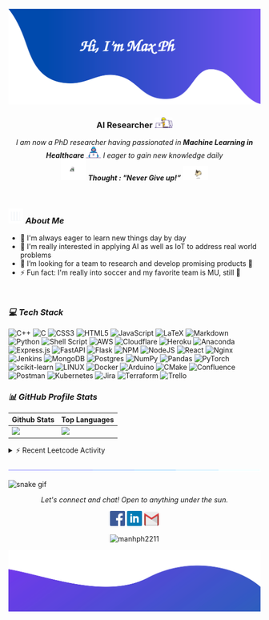 ![alt text](./images/header.svg)

<h3 align="center">AI Researcher <img src="./images/Designer.gif" width="36px"> </h3>

<p align="center">
  <em>
    I am now a PhD researcher having passionated in <b>Machine Learning in Healthcare</b> <img src="./images/Developer.gif" width="30px"> I eager to gain new knowledge daily </b>
  </em> 
  <br>
  <img src="./images/dog_2.gif" width="50" /> <b><i align="center">Thought : "Never Give up!”</i></b> <img src="./images/dog_1.gif" width="50" />
</p>

<br>

<!-- <img align="right" width=200px height=200px alt="side_sticker" src="./images/profile.jpg" /> -->
<!-- <img align="right" alt="GIF" src="https://github.com/abhisheknaiidu/abhisheknaiidu/blob/master/code.gif?raw=true" width="340" height="210" /> -->

### <img src="./images/stats.gif" width="30px"> ***About Me***
- 👋 I'm always eager to learn new things day by day
- 👯 I'm really interested in applying AI as well as IoT to address real world problems
- 🔭 I’m looking for a team to research and develop promising products :raising_hand:
- ⚡ Fun fact: I'm really into soccer and my favorite team is MU, still 🙂
<br>

### ***💻 Tech Stack***
![C++](https://img.shields.io/badge/c++-%2300599C.svg?style=for-the-badge&logo=c%2B%2B&logoColor=white) ![C](https://img.shields.io/badge/c-%2300599C.svg?style=for-the-badge&logo=c&logoColor=white) ![CSS3](https://img.shields.io/badge/css3-%231572B6.svg?style=for-the-badge&logo=css3&logoColor=white) ![HTML5](https://img.shields.io/badge/html5-%23E34F26.svg?style=for-the-badge&logo=html5&logoColor=white) ![JavaScript](https://img.shields.io/badge/javascript-%23323330.svg?style=for-the-badge&logo=javascript&logoColor=%23F7DF1E) ![LaTeX](https://img.shields.io/badge/latex-%23008080.svg?style=for-the-badge&logo=latex&logoColor=white) ![Markdown](https://img.shields.io/badge/markdown-%23000000.svg?style=for-the-badge&logo=markdown&logoColor=white) ![Python](https://img.shields.io/badge/python-3670A0?style=for-the-badge&logo=python&logoColor=ffdd54) ![Shell Script](https://img.shields.io/badge/shell_script-%23121011.svg?style=for-the-badge&logo=gnu-bash&logoColor=white) ![AWS](https://img.shields.io/badge/AWS-%23FF9900.svg?style=for-the-badge&logo=amazon-aws&logoColor=white) ![Cloudflare](https://img.shields.io/badge/Cloudflare-F38020?style=for-the-badge&logo=Cloudflare&logoColor=white) ![Heroku](https://img.shields.io/badge/heroku-%23430098.svg?style=for-the-badge&logo=heroku&logoColor=white) ![Anaconda](https://img.shields.io/badge/Anaconda-%2344A833.svg?style=for-the-badge&logo=anaconda&logoColor=white) ![Express.js](https://img.shields.io/badge/express.js-%23404d59.svg?style=for-the-badge&logo=express&logoColor=%2361DAFB) ![FastAPI](https://img.shields.io/badge/FastAPI-005571?style=for-the-badge&logo=fastapi) ![Flask](https://img.shields.io/badge/flask-%23000.svg?style=for-the-badge&logo=flask&logoColor=white) ![NPM](https://img.shields.io/badge/NPM-%23000000.svg?style=for-the-badge&logo=npm&logoColor=white) ![NodeJS](https://img.shields.io/badge/node.js-6DA55F?style=for-the-badge&logo=node.js&logoColor=white) ![React](https://img.shields.io/badge/react-%2320232a.svg?style=for-the-badge&logo=react&logoColor=%2361DAFB) ![Nginx](https://img.shields.io/badge/nginx-%23009639.svg?style=for-the-badge&logo=nginx&logoColor=white) ![Jenkins](https://img.shields.io/badge/jenkins-%232C5263.svg?style=for-the-badge&logo=jenkins&logoColor=white) ![MongoDB](https://img.shields.io/badge/MongoDB-%234ea94b.svg?style=for-the-badge&logo=mongodb&logoColor=white) ![Postgres](https://img.shields.io/badge/postgres-%23316192.svg?style=for-the-badge&logo=postgresql&logoColor=white)  ![NumPy](https://img.shields.io/badge/numpy-%23013243.svg?style=for-the-badge&logo=numpy&logoColor=white) ![Pandas](https://img.shields.io/badge/pandas-%23150458.svg?style=for-the-badge&logo=pandas&logoColor=white) ![PyTorch](https://img.shields.io/badge/PyTorch-%23EE4C2C.svg?style=for-the-badge&logo=PyTorch&logoColor=white) ![scikit-learn](https://img.shields.io/badge/scikit--learn-%23F7931E.svg?style=for-the-badge&logo=scikit-learn&logoColor=white) ![LINUX](https://img.shields.io/badge/Linux-FCC624?style=for-the-badge&logo=linux&logoColor=black) ![Docker](https://img.shields.io/badge/docker-%230db7ed.svg?style=for-the-badge&logo=docker&logoColor=white) ![Arduino](https://img.shields.io/badge/-Arduino-00979D?style=for-the-badge&logo=Arduino&logoColor=white) ![CMake](https://img.shields.io/badge/CMake-%23008FBA.svg?style=for-the-badge&logo=cmake&logoColor=white) ![Confluence](https://img.shields.io/badge/confluence-%23172BF4.svg?style=for-the-badge&logo=confluence&logoColor=white) ![Postman](https://img.shields.io/badge/Postman-FF6C37?style=for-the-badge&logo=postman&logoColor=white) ![Kubernetes](https://img.shields.io/badge/kubernetes-%23326ce5.svg?style=for-the-badge&logo=kubernetes&logoColor=white) ![Jira](https://img.shields.io/badge/jira-%230A0FFF.svg?style=for-the-badge&logo=jira&logoColor=white) ![Terraform](https://img.shields.io/badge/terraform-%235835CC.svg?style=for-the-badge&logo=terraform&logoColor=white) ![Trello](https://img.shields.io/badge/Trello-%23026AA7.svg?style=for-the-badge&logo=Trello&logoColor=white)

### ***📊 GitHub Profile Stats***

|Github Stats | Top Languages |
|-------------|---------------|
|<img height="190em" src="https://github-readme-stats-eight-theta.vercel.app/api?username=manhph2211&show_icons=true&count_private=true&theme=react&hide_border=true&bg_color=1F222E&title_color=F85D7F&icon_color=F8D866" />|<img height="190em" src="https://github-readme-stats-eight-theta.vercel.app/api/top-langs/?username=manhph2211&layout=compact&langs_count=8&theme=react&hide_border=true&bg_color=1F222E&title_color=F85D7F&icon_color=F8D866&hide=jupyter%20notebook,java" />|
      
<details>
  <summary>⚡ Recent Leetcode Activity</summary>
  <br>
<!--    <img alt="Max's Activity Graph" src="https://leetcard.jacoblin.cool/maxph2211?ext=heatmap)](https://leetcode.com/maxph2211" /> -->
  <br/>
</details>

![divider](./images/divider.gif)

![snake gif](https://github.com/manhph2211/manhph2211/blob/output/github-contribution-grid-snake.svg)


<p align="center">
  <i>Let's connect and chat! Open to anything under the sun.</i>

  <p align="center">
    	<code><a href="https://www.facebook.com/profile.php?id=100010363235671/"><img width="30px" src="./images/facebook.png" title="Facebook"/></a></code>
	<code><a href="https://www.linkedin.com/in/manh-pham-076926209/"><img width="30px" src="./images/linkedin.png" title="Linkedin"/></a></code>
	<code><a href="mailto:maxph22112000@gmail.com"><img width="30px" src="./images/gmail.png" title="Gmail"/></a></code>
  </p>

  <p align="center">
      <img src="https://visitor-badge.glitch.me/badge?page_id=manhph2211.manhph2211&label=Profile+Views" alt="manhph2211" />
  </p>
</p>

![alt text](./images/footer.svg)
